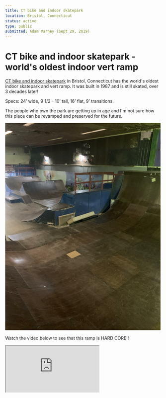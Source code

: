 ```yaml
---
title: CT bike and indoor skatepark
location: Bristol, Connecticut
status: active
type: public
submitted: Adam Varney (Sept 29, 2019)
---
```


# CT bike and indoor skatepark - world's oldest indoor vert ramp

[CT bike and indoor skatepark](http://ctbike.com/) in Bristol, Connecticut
has the world's oldest indoor skatepark and vert ramp.
It was built in 1987 and is still skated, over 3 decades
later!

Specs: 24’ wide, 9 1/2 - 10’ tall, 16’ flat, 9’ transitions.

The people who own the park are getting up in age and I'm
not sure how this place can be revamped and preserved for the
future.

<img src="../../public/images/ct.png" width="500px" height="667px"/>

Watch the video below to see that this ramp is HARD CORE!!

<iframe src="https://www.youtube.com/embed/CbPyaGTSx3k"/>